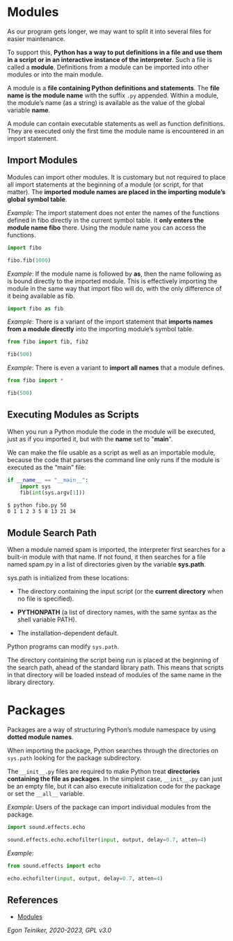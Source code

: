 # Modules

As our program gets longer, we may want to split it into several files for easier maintenance.

To support this, **Python has a way to put definitions in a file and use them in a script or in an interactive instance of the interpreter**. 
Such a file is called a **module**. Definitions from a module can be imported into other modules or into the main module.

A module is a **file containing Python definitions and statements**.
The **file name is the module name** with the suffix `.py` appended.
Within a module, the module’s name (as a string) is available as the value of the global variable __name__. 

A module can contain executable statements as well as function definitions.
They are executed only the first time the module name is encountered in an import statement.

## Import Modules

Modules can import other modules.
It is customary but not required to place all import statements at the beginning of a module (or script, for that matter). 
The **imported module names are placed in the importing module’s global symbol table**.

_Example_: The import statement does not enter the names of the functions defined in fibo directly in the current 
symbol table. It **only enters the module name fibo** there. Using the module name you can access the functions.
```Python
import fibo

fibo.fib(1000)
```

_Example_: If the module name is followed by **as**, then the name following as is bound directly to the imported module.
This is effectively importing the module in the same way that import fibo will do, with the only difference of it being available as fib.
```Python
import fibo as fib
```

_Example_: There is a variant of the import statement that **imports names from a module directly** into the importing 
module’s symbol table.
```Python
from fibo import fib, fib2

fib(500)
```

_Example_: There is even a variant to **import all names** that a module defines.
```Python
from fibo import *

fib(500)
```

## Executing Modules as Scripts

When you run a Python module the code in the module will be executed, just as if you imported it, but with the __name__ set to "__main__".

We can make the file usable as a script as well as an importable module, because the code that parses the command line only runs if the module is executed as the “main” file:

```Python
if __name__ == "__main__":
    import sys
    fib(int(sys.argv[1]))
```
```
$ python fibo.py 50
0 1 1 2 3 5 8 13 21 34    
```

## Module Search Path
When a module named spam is imported, the interpreter first searches for a built-in module with that name. If not found, it then searches for a file named spam.py in a list of directories given by the variable **sys.path**. 

sys.path is initialized from these locations:

* The directory containing the input script (or the **current directory** when no file is specified).

* **PYTHONPATH** (a list of directory names, with the same syntax as the shell variable PATH).

* The installation-dependent default.

Python programs can modify `sys.path`.

The directory containing the script being run is placed at the beginning of the search path, ahead of the standard library path. 
This means that scripts in that directory will be loaded instead of modules of the same name in the library directory. 


# Packages

Packages are a way of structuring Python’s module namespace by using **dotted module names**. 

When importing the package, Python searches through the directories on `sys.path` looking for the package subdirectory.

The `__init__.py` files are required to make Python treat **directories containing the file as packages**.
In the simplest case, `__init__.py` can just be an empty file, but it can also execute initialization code for the package or set the `__all__` variable.


_Example_: Users of the package can import individual modules from the package.
```Python
import sound.effects.echo

sound.effects.echo.echofilter(input, output, delay=0.7, atten=4)
```

_Example_:
```Python
from sound.effects import echo

echo.echofilter(input, output, delay=0.7, atten=4)
```


## References
* [Modules](https://docs.python.org/3/tutorial/modules.html)

*Egon Teiniker, 2020-2023, GPL v3.0*
